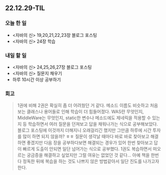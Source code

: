 ## 22.12.29-TIL

### 오늘 한 일
- <자바의 신> 19,20,21,22,23장 블로그 포스팅
- <자바의 신> 24장 학습

### 내일 할 일
- <자바의 신> 24,25,26,27장 블로그 포스팅
- <자바의 신> 질문지 채우기
- 하루 10시간 이상 공부하기

### 회고
> 1권에 비해 2권은 확실히 좀 더 어려웠던 거 같다. 메소드 이름도 비슷하고 처음보는 클래스나 용어들로 인해 학습이 더 힘들어졌다. 
> WAS란 무엇인지, MiddleWare는 무엇인지, static한 변수나 메소드에도 제네릭을 적용할 수 있는지 등 학습하면서 여러 질문을 던져보고 
> 답을 채워나가는 식으로 공부해보았다. 블로그 포스팅에 이것까지 더해지니 오래걸리긴 했지만 그만큼 하루에 시간 투자를 많이 하면 되지 않을까? ㅎㅎ
> 질문이 생각날 때마다 바로 바로 찾아보고 해결하면 좋겠지만 다음 장을 공부하다보면 해결되는 경우가 있어 한번 찾아보고 답이 빠르게 도출이 안되면 일단 넘어가는 식으로 공부했다.
> 1권도 복습하면서 떠오르는 궁금증을 해결하고 싶었지만 그럴 여유는 없었던 것 같다... 아예 책을 한번 다 정독한 뒤에 복습을 하는 것도 나쁘지 않은 방법같아서 일단 진도를 나가고자 한다. 
